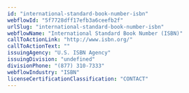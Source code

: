 ```yaml
---
id: "international-standard-book-number-isbn"
webflowId: "5f7728dff17efb3a6ceefb2f"
urlSlug: "international-standard-book-number-isbn"
webflowName: "International Standard Book Number (ISBN)"
callToActionLink: "http://www.isbn.org/"
callToActionText: ""
issuingAgency: "U.S. ISBN Agency"
issuingDivision: "undefined"
divisionPhone: "(877) 310-7333"
webflowIndustry: "ISBN"
licenseCertificationClassification: "CONTACT"
---
```

